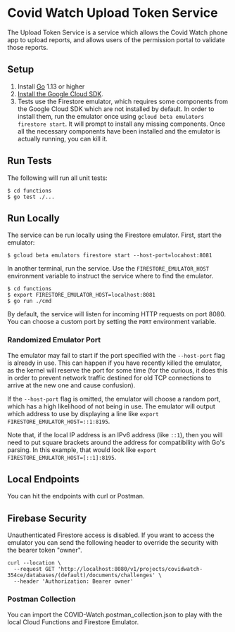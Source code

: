 # Covid Watch Upload Token Service

The Upload Token Service is a service which allows the Covid Watch phone app to
upload reports, and allows users of the permission portal to validate those
reports.

## Setup

1. Install [Go](https://golang.org/) 1.13 or higher
2. [Install the Google Cloud SDK](https://cloud.google.com/sdk/install).
3. Tests use the Firestore emulator, which requires some components from the
   Google Cloud SDK which are not installed by default. In order to install
   them, run the emulator once using `gcloud beta emulators firestore start`. It
   will prompt to install any missing components. Once all the necessary
   components have been installed and the emulator is actually running, you can
   kill it.

## Run Tests

The following will run all unit tests:

```text
$ cd functions
$ go test ./...
```

## Run Locally

The service can be run locally using the Firestore emulator. First, start the
emulator:

```text
$ gcloud beta emulators firestore start --host-port=locahost:8081
```

In another terminal, run the service. Use the `FIRESTORE_EMULATOR_HOST`
environment variable to instruct the service where to find the emulator.

```text
$ cd functions
$ export FIRESTORE_EMULATOR_HOST=localhost:8081
$ go run ./cmd
```

By default, the service will listen for incoming HTTP requests on port 8080. You
can choose a custom port by setting the `PORT` environment variable.

### Randomized Emulator Port

The emulator may fail to start if the port specified with the `--host-port` flag
is already in use. This can happen if you have recently killed the emulator, as
the kernel will reserve the port for some time (for the curious, it does this in
order to prevent network traffic destined for old TCP connections to arrive at
the new one and cause confusion).

If the `--host-port` flag is omitted, the emulator will choose a random port,
which has a high likelihood of not being in use. The emulator will output which
address to use by displaying a line like `export
FIRESTORE_EMULATOR_HOST=::1:8195`.

Note that, if the local IP address is an IPv6 address (like `::1`), then you
will need to put square brackets around the address for compatibility with Go's
parsing. In this example, that would look like `export
FIRESTORE_EMULATOR_HOST=[::1]:8195`.

## Local Endpoints

You can hit the endpoints with curl or Postman.

## Firebase Security

Unauthenticated Firestore access is disabled. If you want to access the emulator
you can send the following header to override the security with the bearer token
"owner".

```text
curl --location \
  --request GET 'http://localhost:8080/v1/projects/covidwatch-354ce/databases/(default)/documents/challenges' \
  --header 'Authorization: Bearer owner'
```

### Postman Collection

You can import the COVID-Watch.postman_collection.json to play with the local
Cloud Functions and Firestore Emulator.
